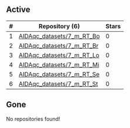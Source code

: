 ## Active
| # | Repository (6) | Stars |
| --- | --- | --- |
| 1 | [AIDAqc_datasets/7_m_RT_Bo](https://gin.g-node.org/AIDAqc_datasets/7_m_RT_Bo) | 0 |
| 2 | [AIDAqc_datasets/7_m_RT_Br](https://gin.g-node.org/AIDAqc_datasets/7_m_RT_Br) | 0 |
| 3 | [AIDAqc_datasets/7_m_RT_Lo](https://gin.g-node.org/AIDAqc_datasets/7_m_RT_Lo) | 0 |
| 4 | [AIDAqc_datasets/7_m_RT_Mi](https://gin.g-node.org/AIDAqc_datasets/7_m_RT_Mi) | 0 |
| 5 | [AIDAqc_datasets/7_m_RT_Se](https://gin.g-node.org/AIDAqc_datasets/7_m_RT_Se) | 0 |
| 6 | [AIDAqc_datasets/7_m_RT_St](https://gin.g-node.org/AIDAqc_datasets/7_m_RT_St) | 0 |

## Gone
No repositories found!
